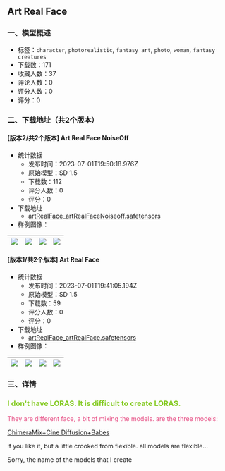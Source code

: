 ## Art Real Face  
### 一、模型概述

- 标签：`character`, `photorealistic`, `fantasy art`, `photo`, `woman`, `fantasy creatures`
- 下载数：171
- 收藏人数：37
- 评论人数：0
- 评分人数：0
- 评分：0

### 二、下载地址（共2个版本）

#### [版本2/共2个版本] Art Real Face NoiseOff

- 统计数据
  - 发布时间：2023-07-01T19:50:18.976Z
  - 原始模型：SD 1.5
  - 下载数：112
  - 评分人数：0
  - 评分：0
- 下载地址
  - [artRealFace_artRealFaceNoiseoff.safetensors](https://civitai.com/api/download/models/108167)
- 样例图像：

| <img src="https://image.civitai.com/xG1nkqKTMzGDvpLrqFT7WA/5cf12025-1cf0-4b00-976e-9bd9c8f7281d/width=450/1362244.jpeg" /> | <img src="https://image.civitai.com/xG1nkqKTMzGDvpLrqFT7WA/8e0f6207-936f-498d-b7f8-8ec5b7825acb/width=450/1362129.jpeg" /> | <img src="https://image.civitai.com/xG1nkqKTMzGDvpLrqFT7WA/8f6b44fa-807d-4dd1-b005-8e7eea25bc0d/width=450/1362130.jpeg" /> | <img src="https://image.civitai.com/xG1nkqKTMzGDvpLrqFT7WA/82d2ee0c-6c98-45eb-b8bb-a7b8fc8091ea/width=450/1362137.jpeg" /> |
| ---- | ---- | ---- | ---- |

#### [版本1/共2个版本] Art Real Face 

- 统计数据
  - 发布时间：2023-07-01T19:41:05.194Z
  - 原始模型：SD 1.5
  - 下载数：59
  - 评分人数：0
  - 评分：0
- 下载地址
  - [artRealFace_artRealFace.safetensors](https://civitai.com/api/download/models/107600)
- 样例图像：

| <img src="https://image.civitai.com/xG1nkqKTMzGDvpLrqFT7WA/9ceefeb0-8b7f-4eb3-b3b0-d8d9f007f7c8/width=450/1352513.jpeg" /> | <img src="https://image.civitai.com/xG1nkqKTMzGDvpLrqFT7WA/9081ee59-dc14-417c-82f5-898ceb42152c/width=450/1352145.jpeg" /> | <img src="https://image.civitai.com/xG1nkqKTMzGDvpLrqFT7WA/fc54101d-0be5-40cc-95e7-2c4606e6090e/width=450/1352174.jpeg" /> | <img src="https://image.civitai.com/xG1nkqKTMzGDvpLrqFT7WA/04d75b24-0e72-4d6f-b606-ab16dfcba914/width=450/1352193.jpeg" /> |
| ---- | ---- | ---- | ---- |


### 三、详情
<h3 id="heading-4"><span style="color:rgb(130, 201, 30)">I don't have LORAS. It is difficult to create LORAS.</span></h3><p></p><p><span style="color:rgb(230, 73, 128)">They are different face, a bit of mixing the models. are the three models:</span></p><p><a target="_blank" rel="ugc" href="https://civitai.com/models/24728?modelVersionId=105917">ChimeraMix+Cine Diffusion+Babes</a></p><p>if you like it, but a little crooked from flexible. all models are flexible...</p><p></p><p>Sorry,  the name of the models that I create</p>